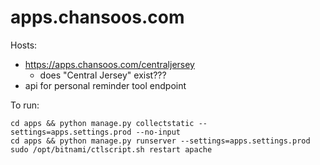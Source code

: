# apps.chansoos.com

Hosts:

- https://apps.chansoos.com/centraljersey
    - does "Central Jersey" exist???
- api for personal reminder tool endpoint

To run:

```
cd apps && python manage.py collectstatic --settings=apps.settings.prod --no-input
cd apps && python manage.py runserver --settings=apps.settings.prod
sudo /opt/bitnami/ctlscript.sh restart apache
```
